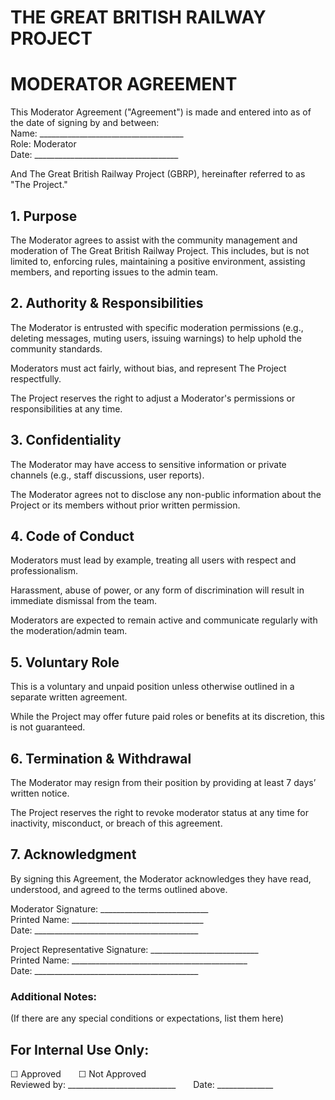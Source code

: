 # **THE GREAT BRITISH RAILWAY PROJECT** 
# **MODERATOR AGREEMENT**

This Moderator Agreement ("Agreement") is made and entered into as of the date of signing by and between: <br>
Name: ____________________________________ <br>
Role: Moderator <br>
Date:  ____________________________________ <br>

And The Great British Railway Project (GBRP), hereinafter referred to as "The Project."

## 1. Purpose
The Moderator agrees to assist with the community management and moderation of The Great British Railway Project. This includes, but is not limited to, enforcing rules, maintaining a positive environment, assisting members, and reporting issues to the admin team.

## 2. Authority & Responsibilities
The Moderator is entrusted with specific moderation permissions (e.g., deleting messages, muting users, issuing warnings) to help uphold the community standards.

Moderators must act fairly, without bias, and represent The Project respectfully.

The Project reserves the right to adjust a Moderator's permissions or responsibilities at any time.

## 3. Confidentiality
The Moderator may have access to sensitive information or private channels (e.g., staff discussions, user reports).

The Moderator agrees not to disclose any non-public information about the Project or its members without prior written permission.

## 4. Code of Conduct
Moderators must lead by example, treating all users with respect and professionalism.

Harassment, abuse of power, or any form of discrimination will result in immediate dismissal from the team.

Moderators are expected to remain active and communicate regularly with the moderation/admin team.

## 5. Voluntary Role
This is a voluntary and unpaid position unless otherwise outlined in a separate written agreement.

While the Project may offer future paid roles or benefits at its discretion, this is not guaranteed.

## 6. Termination & Withdrawal
The Moderator may resign from their position by providing at least 7 days’ written notice.

The Project reserves the right to revoke moderator status at any time for inactivity, misconduct, or breach of this agreement.

## 7. Acknowledgment
By signing this Agreement, the Moderator acknowledges they have read, understood, and agreed to the terms outlined above. <br>

Moderator Signature: ___________________________ <br>
Printed Name: _________________________________ <br>
Date: _________________________________________ <br>

Project Representative Signature: ___________________________ <br>
Printed Name: ____________________________________________  <br>
Date: _________________________________________<br>

### Additional Notes:
(If there are any special conditions or expectations, list them here)

## For Internal Use Only:
☐ Approved  ☐ Not Approved <br>
Reviewed by: ___________________________  Date: ______________
